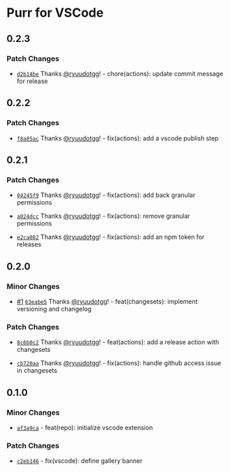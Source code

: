 # Purr for VSCode

## 0.2.3

### Patch Changes

- [`d2b14be`](https://github.com/ryuudotgg/vscode-purr/commit/d2b14bef2afcc3798ce70f342b1d3d0e66bd3a8e) Thanks [@ryuudotgg](https://github.com/ryuudotgg)! - chore(actions): update commit message for release

## 0.2.2

### Patch Changes

- [`f8a05ac`](https://github.com/ryuudotgg/vscode-purr/commit/f8a05ac27998744a52d15513606d0573619443ad) Thanks [@ryuudotgg](https://github.com/ryuudotgg)! - fix(actions): add a vscode publish step

## 0.2.1

### Patch Changes

- [`04245f9`](https://github.com/ryuudotgg/vscode-purr/commit/04245f9faf8e5bbaa7ed15b5a64eba836a6776ad) Thanks [@ryuudotgg](https://github.com/ryuudotgg)! - fix(actions): add back granular permissions

- [`a024dcc`](https://github.com/ryuudotgg/vscode-purr/commit/a024dcc7e20b6164a8c2356c4543474c72e576a7) Thanks [@ryuudotgg](https://github.com/ryuudotgg)! - fix(actions): remove granular permissions

- [`e2ca082`](https://github.com/ryuudotgg/vscode-purr/commit/e2ca082d319a24344e98329988107714092825f2) Thanks [@ryuudotgg](https://github.com/ryuudotgg)! - fix(actions): add an npm token for releases

## 0.2.0

### Minor Changes

- [#1](https://github.com/ryuudotgg/vscode-purr/pull/1) [`63eabe5`](https://github.com/ryuudotgg/vscode-purr/commit/63eabe5c0bd2b9a4b98f4607843423ee182828c8) Thanks [@ryuudotgg](https://github.com/ryuudotgg)! - feat(changesets): implement versioning and changelog

### Patch Changes

- [`8c6b0c2`](https://github.com/ryuudotgg/vscode-purr/commit/8c6b0c2295ae966555f4123725fb33bce1eb4601) Thanks [@ryuudotgg](https://github.com/ryuudotgg)! - feat(actions): add a release action with changesets

- [`cb720aa`](https://github.com/ryuudotgg/vscode-purr/commit/cb720aa71ab27b087f3fa8e5862c03eb0f9060ce) Thanks [@ryuudotgg](https://github.com/ryuudotgg)! - fix(actions): handle github access issue in changesets

## 0.1.0

### Minor Changes

- [`af3a9ca`](https://github.com/ryuudotgg/vscode-purr/commit/af3a9ca88e6767ab02d6aee6050c97020de3371a) - feat(repo): initialize vscode extension

### Patch Changes

- [`c2eb146`](https://github.com/ryuudotgg/vscode-purr/commit/c2eb14653b352bb7da400b46d7994f313bb21902) - fix(vscode): define gallery banner
